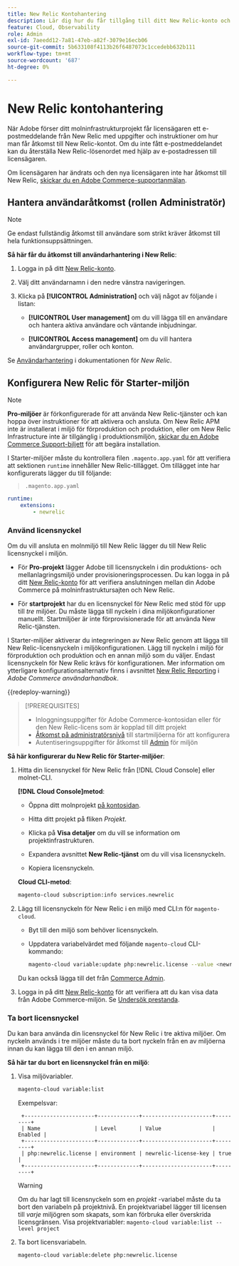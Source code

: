 ```yaml
---
title: New Relic Kontohantering
description: Lär dig hur du får tillgång till ditt New Relic-konto och hanterar åtkomst, integrering och verktygshantering för ditt Adobe Commerce i molninfrastrukturprojekt.
feature: Cloud, Observability
role: Admin
exl-id: 7aeedd12-7a81-47eb-a82f-3079e16ecb06
source-git-commit: 5b633108f4113b26f6487073c1ccedebb632b111
workflow-type: tm+mt
source-wordcount: '687'
ht-degree: 0%

---
```


# New Relic kontohantering

När Adobe förser ditt molninfrastrukturprojekt får licensägaren ett e-postmeddelande från New Relic med uppgifter och instruktioner om hur man får åtkomst till New Relic-kontot. Om du inte fått e-postmeddelandet kan du återställa New Relic-lösenordet med hjälp av e-postadressen till licensägaren.

Om licensägaren har ändrats och den nya licensägaren inte har åtkomst till New Relic, [skickar du en Adobe Commerce-supportanmälan](https://experienceleague.adobe.com/docs/commerce-knowledge-base/kb/help-center-guide/magento-help-center-user-guide.html#submit-ticket).

## Hantera användaråtkomst (rollen Administratör)

>[!NOTE]
>
>Ge endast fullständig åtkomst till användare som strikt kräver åtkomst till hela funktionsuppsättningen.

**Så här får du åtkomst till användarhantering i New Relic**:

1. Logga in på ditt [New Relic-konto](https://login.newrelic.com/login).

1. Välj ditt användarnamn i den nedre vänstra navigeringen.

1. Klicka på **[!UICONTROL Administration]** och välj något av följande i listan:

   - **[!UICONTROL User management]** om du vill lägga till en användare och hantera aktiva användare och väntande inbjudningar.

   - **[!UICONTROL Access management]** om du vill hantera användargrupper, roller och konton.

Se [Användarhantering](https://docs.newrelic.com/docs/accounts/accounts-billing/new-relic-one-user-management/user-management-ui-and-tasks/) i dokumentationen för _New Relic_.

## Konfigurera New Relic för Starter-miljön

>[!NOTE]
>
>**Pro-miljöer** är förkonfigurerade för att använda New Relic-tjänster och kan hoppa över instruktioner för att aktivera och ansluta. Om New Relic APM inte är installerat i miljö för förproduktion och produktion, eller om New Relic Infrastructure inte är tillgänglig i produktionsmiljön, [skickar du en Adobe Commerce Support-biljett](https://experienceleague.adobe.com/docs/commerce-knowledge-base/kb/help-center-guide/magento-help-center-user-guide.html#submit-ticket) för att begära installation.

I Starter-miljöer måste du kontrollera filen `.magento.app.yaml` för att verifiera att sektionen `runtime` innehåller New Relic-tillägget. Om tillägget inte har konfigurerats lägger du till följande:

> `.magento.app.yaml`

```yaml
runtime:
    extensions:
        - newrelic
```

### Använd licensnyckel

Om du vill ansluta en molnmiljö till New Relic lägger du till New Relic licensnyckel i miljön.

- För **Pro-projekt** lägger Adobe till licensnyckeln i din produktions- och mellanlagringsmiljö under provisioneringsprocessen. Du kan logga in på ditt [New Relic-konto](https://login.newrelic.com/login) för att verifiera anslutningen mellan din Adobe Commerce på molninfrastruktursajten och New Relic.

- För **startprojekt** har du en licensnyckel för New Relic med stöd för upp till _tre_ miljöer. Du måste lägga till nyckeln i dina miljökonfigurationer manuellt. Startmiljöer är inte förprovisionerade för att använda New Relic-tjänsten.

I Starter-miljöer aktiverar du integreringen av New Relic genom att lägga till New Relic-licensnyckeln i miljökonfigurationen. Lägg till nyckeln i miljö för förproduktion och produktion och en annan miljö som du väljer. Endast licensnyckeln för New Relic krävs för konfigurationen. Mer information om ytterligare konfigurationsalternativ finns i avsnittet [New Relic Reporting](https://experienceleague.adobe.com/docs/commerce-admin/config/general/new-relic-reporting.html) i _Adobe Commerce användarhandbok_.

{{redeploy-warning}}

>[!PREREQUISITES]
>
>- Inloggningsuppgifter för Adobe Commerce-kontosidan eller för den New Relic-licens som är kopplad till ditt projekt
>- [Åtkomst på administratörsnivå](../project/user-access.md) till startmiljöerna för att konfigurera
>- Autentiseringsuppgifter för åtkomst till [Admin](https://experienceleague.adobe.com/docs/commerce-admin/systems/user-accounts/permissions.html) för miljön

**Så här konfigurerar du New Relic för Starter-miljöer**:

1. Hitta din licensnyckel för New Relic från [!DNL Cloud Console] eller molnet-CLI.

   **[!DNL Cloud Console]metod**:

   - Öppna ditt molnprojekt [på kontosidan](https://accounts.magento.cloud/user).

   - Hitta ditt projekt på fliken _Projekt_.

   - Klicka på **Visa detaljer** om du vill se information om projektinfrastrukturen.

   - Expandera avsnittet **New Relic-tjänst** om du vill visa licensnyckeln.

   - Kopiera licensnyckeln.

   **Cloud CLI-metod**:

   ```bash
   magento-cloud subscription:info services.newrelic
   ```

1. Lägg till licensnyckeln för New Relic i en miljö med CLI:n för `magento-cloud`.

   - Byt till den miljö som behöver licensnyckeln.
   - Uppdatera variabelvärdet med följande `magento-cloud` CLI-kommando:

     ```bash
     magento-cloud variable:update php:newrelic.license --value <newrelic-license-key>
     ```

   Du kan också lägga till det från [Commerce Admin](https://experienceleague.adobe.com/docs/commerce-admin/start/reporting/new-relic-reporting.html#step-3%3A-configure-your-store).

1. Logga in på ditt [New Relic-konto](https://login.newrelic.com/login) för att verifiera att du kan visa data från Adobe Commerce-miljön. Se [Undersök prestanda](investigate-performance.md).

### Ta bort licensnyckel

Du kan bara använda din licensnyckel för New Relic i tre aktiva miljöer. Om nyckeln används i tre miljöer måste du ta bort nyckeln från en av miljöerna innan du kan lägga till den i en annan miljö.

**Så här tar du bort en licensnyckel från en miljö**:

1. Visa miljövariabler.

   ```bash
   magento-cloud variable:list
   ```

   Exempelsvar:

   ```
    +----------------------+-------------+----------------------+---------+
    | Name                 | Level       | Value                | Enabled |
    +----------------------+-------------+----------------------+---------+
    | php:newrelic.license | environment | newrelic-license-key | true    |
    +----------------------+-------------+----------------------+---------+
   ```

   >[!WARNING]
   >
   >Om du har lagt till licensnyckeln som en _projekt_ -variabel måste du ta bort den variabeln på projektnivå. En projektvariabel lägger till licensen till _varje_ miljögren som skapats, som kan förbruka eller överskrida licensgränsen. Visa projektvariabler: `magento-cloud variable:list --level project`

1. Ta bort licensvariabeln.

   ```bash
   magento-cloud variable:delete php:newrelic.license
   ```
